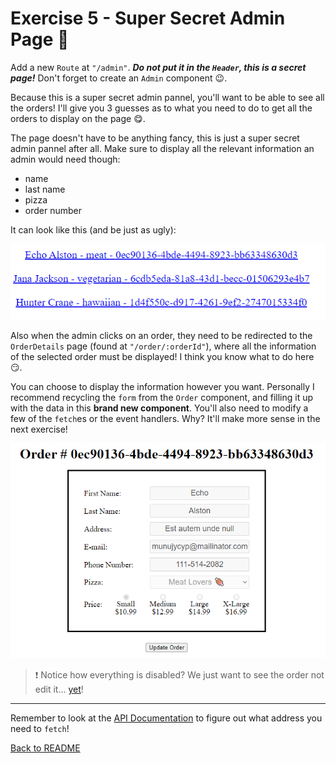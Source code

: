 # Exercise 5 - Super Secret Admin Page 🤫

Add a new `Route` at `"/admin"`. _**Do not put it in the `Header`, this is a secret page!**_ Don't forget to create an `Admin` component 😉.

Because this is a super secret admin pannel, you'll want to be able to see all the orders! I'll give you 3 guesses as to what you need to do to get all the orders to display on the page 😋.

The page doesn't have to be anything fancy, this is just a super secret admin pannel after all. Make sure to display all the relevant information an admin would need though:

- name
- last name
- pizza
- order number

It can look like this (and be just as ugly):

![ex-5 orders](../__lecture/assets/ex5-1.png)

Also when the admin clicks on an order, they need to be redirected to the `OrderDetails` page (found at `"/order/:orderId"`), where all the information of the selected order must be displayed! I think you know what to do here 😏.

You can choose to display the information however you want. Personally I recommend recycling the `form` from the `Order` component, and filling it up with the data in this **brand new component**. You'll also need to modify a few of the `fetch`es or the event handlers. Why? It'll make more sense in the next exercise!

![ex-5 form](../__lecture/assets/ex5-2.png)

> ❗ Notice how everything is disabled? We just want to see the order not edit it... [yet](https://youtu.be/EFPWIjDDcPc)!

---

Remember to look at the [API Documentation](../server/API_DOC.md) to figure out what address you need to `fetch`!

[Back to README](../README.md)